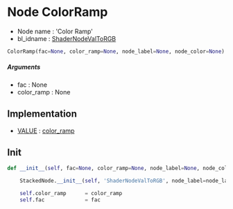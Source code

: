 # Node ColorRamp

- Node name : 'Color Ramp'
- bl_idname : [ShaderNodeValToRGB](https://docs.blender.org/api/current/bpy.types.ShaderNodeValToRGB.html)


``` python
ColorRamp(fac=None, color_ramp=None, node_label=None, node_color=None)
```
##### Arguments

- fac : None
- color_ramp : None

## Implementation

- [VALUE](/docs/Shader/socket_VALUE.md) : [color_ramp](/docs/Shader/socket_VALUE.md#color_ramp)

## Init

``` python
def __init__(self, fac=None, color_ramp=None, node_label=None, node_color=None):

    StackedNode.__init__(self, 'ShaderNodeValToRGB', node_label=node_label, node_color=node_color)

    self.color_ramp      = color_ramp
    self.fac             = fac
```
